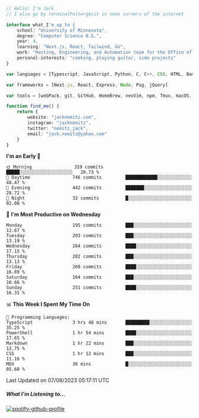 ```typescript
// Hello! I'm Jack
// I also go by terminalPoltergeist in some corners of the internet

interface what_I'm_up_to {
    school: "University of Minnesota",
    degree: "Computer Science B.S.",
    year: 4,
    learning: "Next.js, React, Tailwind, Go",
    work: "Hosting, Engineering, and Automation team for the Office of Information Technology at UMN",
    personal-interests: "cooking, playing guitar, side projects"
}

var languages = [Typescript, JavaScript, Python, C, C++, CSS, HTML, Bash, VimScript]

var frameworks = [Next.js, React, Express, Node, Pug, jQuery]

var tools = [webPack, git, GitHub, HomeBrew, neoVim, npm, Tmux, macOS, Ubuntu, Docker, Nginx, Cloudflare, DigitalOcean]

function find_me() {
    return {
        website: "jacknemitz.com",
        instagram: "jacknemitz",
        twitter: "nemitz_jack",
        email: "jack.nemitz@yahoo.com"
    }
}
```

<!--START_SECTION:waka-->
**I'm an Early 🐤** 

```text
🌞 Morning                319 commits         █████░░░░░░░░░░░░░░░░░░░░   20.73 % 
🌆 Daytime                746 commits         ████████████░░░░░░░░░░░░░   48.47 % 
🌃 Evening                442 commits         ███████░░░░░░░░░░░░░░░░░░   28.72 % 
🌙 Night                  32 commits          █░░░░░░░░░░░░░░░░░░░░░░░░   02.08 % 
```
📅 **I'm Most Productive on Wednesday** 

```text
Monday                   195 commits         ███░░░░░░░░░░░░░░░░░░░░░░   12.67 % 
Tuesday                  203 commits         ███░░░░░░░░░░░░░░░░░░░░░░   13.19 % 
Wednesday                264 commits         ████░░░░░░░░░░░░░░░░░░░░░   17.15 % 
Thursday                 202 commits         ███░░░░░░░░░░░░░░░░░░░░░░   13.13 % 
Friday                   260 commits         ████░░░░░░░░░░░░░░░░░░░░░   16.89 % 
Saturday                 164 commits         ███░░░░░░░░░░░░░░░░░░░░░░   10.66 % 
Sunday                   251 commits         ████░░░░░░░░░░░░░░░░░░░░░   16.31 % 
```


📊 **This Week I Spent My Time On** 

```text
💬 Programming Languages: 
TypeScript               3 hrs 48 mins       █████████░░░░░░░░░░░░░░░░   35.25 % 
PowerShell               1 hr 54 mins        ████░░░░░░░░░░░░░░░░░░░░░   17.65 % 
Markdown                 1 hr 22 mins        ███░░░░░░░░░░░░░░░░░░░░░░   12.75 % 
CSS                      1 hr 12 mins        ███░░░░░░░░░░░░░░░░░░░░░░   11.16 % 
MDX                      36 mins             █░░░░░░░░░░░░░░░░░░░░░░░░   05.60 % 
```


 Last Updated on 07/08/2023 05:17:11 UTC
<!--END_SECTION:waka-->

##### What I'm Listening to...

[![spotify-github-profile](https://spotify-github-profile.vercel.app/api/view?uid=jack.nemitz&cover_image=true&show_offline=true&bar_color=53b14f&bar_color_cover=false&background_color=121212FF)](https://spotify-github-profile.vercel.app/api/view?uid=jack.nemitz&redirect=true)

